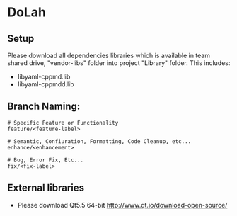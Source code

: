 # DoLah

## Setup

Please download all dependencies libraries which is available 
in team shared drive, "vendor-libs" folder into project "Library" folder.
This includes:
- libyaml-cppmd.lib
- libyaml-cppmdd.lib


## Branch Naming:

    # Specific Feature or Functionality
    feature/<feature-label>
    
    # Semantic, Confiuration, Formatting, Code Cleanup, etc...
    enhance/<enhancement>
    
    # Bug, Error Fix, Etc...
    fix/<fix-label>
    
## External libraries

- Please download Qt5.5 64-bit http://www.qt.io/download-open-source/

